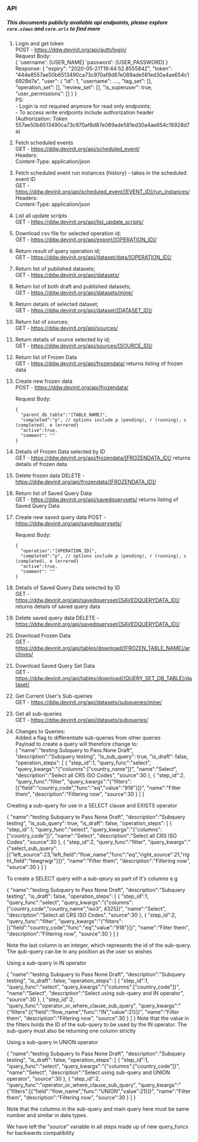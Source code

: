 ### API

##### This documents publicly available api endpoints, please explore `core.views` and `core.urls` to find more

1.  Login and get token <br>
    POST - https://ddw.devinit.org/api/auth/login/<br>
    Request Body:<br>
    {
      'username': [USER_NAME]
      'password': [USER_PASSWORD]
    }<br>
    Response:
    {
      "expiry": "2020-05-21T19:44:52.855584Z",
      "token": "444e8557ae50b6513490ca73c970af8d87e089ade581ed30a4ae654c16928d7a",
      "user": {
        "id": 1,
        "username": ....,
        "tag_set": [],
        "operation_set": [],
        "review_set": [],
        "is_superuser": true,
        "user_permissions": []
      }
    }<br>
    PS:<br>
        - Login is not required anymore for read only endpoints;<br>
        - To access write endpoints include authorization header<br>
          (Authorization: Token 557ae50b6513490ca73c970af8d87e089ade581ed30a4ae654c16928d7a)

2.  Fetch scheduled events<br>
    GET - https://ddw.devinit.org/api/scheduled_event/<br>
    Headers:<br>
    Content-Type: application/json

3.  Fetch scheduled event run instances (history) - takes in the scheduled event ID<br>
    GET - https://ddw.devinit.org/api/scheduled_event/[EVENT_ID]/run_instances/<br>
    Headers:<br>
    Content-Type: application/json

4.  List all update scripts<br>
    GET - https://ddw.devinit.org/api/list_update_scripts/

5.  Download csv file for selected operation id;<br>
    GET - https://ddw.devinit.org/api/export/[OPERATION_ID]/

6.  Return result of query operation id;<br>
    GET - https://ddw.devinit.org/api/dataset/data/[OPERATION_ID]/

7. Return list of published datasets;<br>
    GET - https://ddw.devinit.org/api/datasets/

8. Return list of both draft and published datasets;<br>
    GET - https://ddw.devinit.org/api/datasets/mine/

9. Return details of selected dataset;<br>
    GET - https://ddw.devinit.org/api/dataset/[DATASET_ID]/

10. Return list of sources;<br>
    GET - https://ddw.devinit.org/api/sources/

11. Return details of source selected by id;<br>
    GET - https://ddw.devinit.org/api/sources/[SOURCE_ID]/

12. Return list of Frozen Data<br>
    GET - https://ddw.devinit.org/api/frozendata/ returns listing of frozen data<br>

13. Create new frozen data<br>
    POST - https://ddw.devinit.org/api/frozendata/<br>

    Request Body:<br>

        {
          "parent_db_table":"[TABLE_NAME]",
          "completed":"p", // options include p (pending), r (running), c (completed), e (errored)
          "active":true,
          "comment": ""
        }



14. Details of Frozen Data selected by ID<br>
    GET - https://ddw.devinit.org/api/frozendata/[FROZENDATA_ID]/ returns details of frozen data<br>

15. Delete frozen data
    DELETE - https://ddw.devinit.org/api/frozendata/[FROZENDATA_ID]/<br>

16. Return list of Saved Query Data<br>
    GET - https://ddw.devinit.org/api/savedquerysets/ returns listing of Saved Query Data<br>

17. Create new saved query data
    POST - https://ddw.devinit.org/api/savedquerysets/<br>

    Request Body:<br>

        {
          "operation":"[OPERATION_ID]",
          "completed":"p", // options include p (pending), r (running), c (completed), e (errored)
          "active":true,
          "comment": ""
        }

18. Details of Saved Query Data selected by ID<br>
    GET - https://ddw.devinit.org/api/savedqueryset/[SAVEDQUERYDATA_ID]/ returns details of saved query data<br>

19. Delete saved query data
    DELETE - https://ddw.devinit.org/api/savedqueryset/[SAVEDQUERYDATA_ID]/<br>

20. Download Frozen Data<br>
    GET - https://ddw.devinit.org/api/tables/download/[FROZEN_TABLE_NAME]/archives/<br>

21. Download Saved Query Set Data<br>
    GET - https://ddw.devinit.org/api/tables/download/[QUERY_SET_DB_TABLE]/dataset/<br>

22. Get Current User's Sub-queries<br>
    GET - https://ddw.devinit.org/api/datasets/subqueries/mine/<br>

23. Get all sub-queries<br>
    GET - https://ddw.devinit.org/api/datasets/subqueries/<br>


24. Changes to Queries:<br>
    Added a flag to differentiate sub-queries from other queries<br>
    Payload to create a query will therefore change to:<br>
  {
    "name":"testing Subquery to Pass None Draft",
    "description":"Subquery testing",
    "is_sub_query": true,
    "is_draft": false,
    "operation_steps":
        [
            {
                "step_id":1,
                "query_func":"select",
                "query_kwargs":"{\"columns\":[\"country_name\"]}",
                "name":"Select",
                "description":"Select all CRS ISO Codes",
                "source":30
            },
            {
                "step_id":2,
                "query_func":"filter",
                "query_kwargs":"{\"filters\":[{\"field\":\"country_code\",\"func\":\"eq\",\"value\":\"918\"}]}",
                "name":"Filter them",
                "description":"Filtering now",
                "source":30
            }
        ]
}

Creating a sub-query for use in a SELECT clause and EXISTS operator <br>

{
    "name":"testing Subquery to Pass None Draft",
    "description":"Subquery testing",
    "is_sub_query": true,
    "is_draft": false,
    "operation_steps":
        [
            {
                "step_id":1,
                "query_func":"select",
                "query_kwargs":"{\"columns\":[\"country_code\"]}",
                "name":"Select",
                "description":"Select all CRS ISO Codes",
                "source":30
            },
            {
                "step_id":2,
                "query_func":"filter",
                "query_kwargs":"{\"select_sub_query\":[{\"left_source\":23,\"left_field\":\"flow_name\",\"func\":\"eq\",\"right_source\":21,\"right_field\":\"tewgrwgr\"}]}",
                "name":"Filter them",
                "description":"Filtering now",
                "source":30
            }
        ]
}

To create a SELECT query with a sub-qeury as part of it's columns e.g <br>

  {
    "name":"testing Subquery to Pass None Draft",
    "description":"Subquery testing",
    "is_draft": false,
    "operation_steps":
        [
            {
                "step_id":1,
                "query_func":"select",
                "query_kwargs":"{\"columns\":[\"country_code\",\"country_name\",\"iso3\", 4325]}",
                "name":"Select",
                "description":"Select all CRS ISO Codes",
                "source":30
            },
            {
                "step_id":2,
                "query_func":"filter",
                "query_kwargs":"{\"filters\":[{\"field\":\"country_code\",\"func\":\"eq\",\"value\":\"918\"}]}",
                "name":"Filter them",
                "description":"Filtering now",
                "source":30
            }
        ]
}

Note the last column is an integer, which represents the id of the sub-query. The qub-query can be in any position as the user so wishes <br>


Using a sub-query in IN operator <br>

{
    "name":"testing Subquery to Pass None Draft",
    "description":"Subquery testing",
    "is_draft": false,
    "operation_steps":
        [
            {
                "step_id":1,
                "query_func":"select",
                "query_kwargs":"{\"columns\":[\"country_code\"]}",
                "name":"Select",
                "description":"Select using sub-query and IN operator",
                "source":30
            },
            {
                "step_id":2,
                "query_func":"operator_or_where_clause_sub_query",
                "query_kwargs":"{\"filters\":[{\"field\":\"flow_name\",\"func\":\"IN\",\"value\":21}]}",
                "name":"Filter them",
                "description":"Filtering now",
                "source":30
            }
        ]
}
Note that the value in the filters holds the ID of the sub-query to be used by the IN operator. The sub-query must also be returning one column strictly<br>


Using a sub-query in UNION operator <br>

{
    "name":"testing Subquery to Pass None Draft",
    "description":"Subquery testing",
    "is_draft": false,
    "operation_steps":
        [
            {
                "step_id":1,
                "query_func":"select",
                "query_kwargs":"{\"columns\":[\"country_code\"]}",
                "name":"Select",
                "description":"Select using sub-query and UNION operator",
                "source":30
            },
            {
                "step_id":2,
                "query_func":"operator_or_where_clause_sub_query",
                "query_kwargs":"{\"filters\":[{\"field\":\"flow_name\",\"func\":\"UNION\",\"value\":21}]}",
                "name":"Filter them",
                "description":"Filtering now",
                "source":30
            }
        ]
}

Note that the columns in the sub-query and main query here must be same number and similar in data types.

We have left the "source" variable in all steps made up of new query_funcs for backwards compatibility
